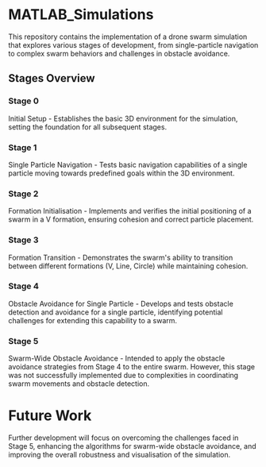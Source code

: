 # MATLAB_Simulations

This repository contains the implementation of a drone swarm simulation that explores various stages of development, from single-particle navigation to complex swarm behaviors and challenges in obstacle avoidance.

## Stages Overview

### Stage 0 
Initial Setup - Establishes the basic 3D environment for the simulation, setting the foundation for all subsequent stages.

### Stage 1 
Single Particle Navigation - Tests basic navigation capabilities of a single particle moving towards predefined goals within the 3D environment.

### Stage 2 
Formation Initialisation - Implements and verifies the initial positioning of a swarm in a V formation, ensuring cohesion and correct particle placement.

### Stage 3
Formation Transition - Demonstrates the swarm's ability to transition between different formations (V, Line, Circle) while maintaining cohesion.

### Stage 4 
Obstacle Avoidance for Single Particle - Develops and tests obstacle detection and avoidance for a single particle, identifying potential challenges for extending this capability to a swarm.

### Stage 5 
Swarm-Wide Obstacle Avoidance - Intended to apply the obstacle avoidance strategies from Stage 4 to the entire swarm. However, this stage was not successfully implemented due to complexities in coordinating swarm movements and obstacle detection.

# Future Work
Further development will focus on overcoming the challenges faced in Stage 5, enhancing the algorithms for swarm-wide obstacle avoidance, and improving the overall robustness and visualisation of the simulation.


